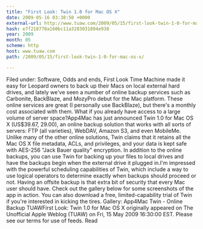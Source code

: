 ```yaml
---
title: "First Look: Twin 1.0 for Mac OS X"
date: 2009-05-16 03:38:50 +0000
external-url: http://www.tuaw.com/2009/05/15/first-look-twin-1-0-for-mac-os-x/
hash: e7f218770a160bc11a3283031894e938
year: 2009
month: 05
scheme: http
host: www.tuaw.com
path: /2009/05/15/first-look-twin-1-0-for-mac-os-x/

---
```


Filed under: Software, Odds and ends, First Look
Time Machine made it easy for Leopard owners to back up their Macs on local external hard drives, and lately we've seen a number of online backup services such as Carbonite, BackBlaze, and MozyPro debut for the Mac platform. These online services are great (I personally use BackBlaze), but there's a monthly cost associated with them. What if you already have access to a large volume of server space?App4Mac has just announced Twin 1.0 for Mac OS X (US$39.67, 29.00), an online backup solution that works with all sorts of servers: FTP (all varieties), WebDAV, Amazon S3, and even MobileMe. Unlike many of the other online solutions, Twin claims that it retains all the Mac OS X file metadata, ACLs, and privileges, and your data is kept safe with AES-256 "Jack Bauer quality" encryption. In addition to the online backups, you can use Twin for backing up your files to local drives and have the backups begin when the external drive it plugged in.I'm impressed with the powerful scheduling capabilities of Twin, which include a way to use logical operators to determine exactly when backups should proceed or not. Having an offsite backup is that extra bit of security that every Mac user should have. Check out the gallery below for some screenshots of the app in action. You can also download a free, limited-capability trial of Twin if you're interested in kicking the tires. 
Gallery: App4Mac Twin - Online Backup
TUAWFirst Look: Twin 1.0 for Mac OS X originally appeared on The Unofficial Apple Weblog (TUAW) on Fri, 15 May 2009 16:30:00 EST.  Please see our terms for use of feeds.
Read
